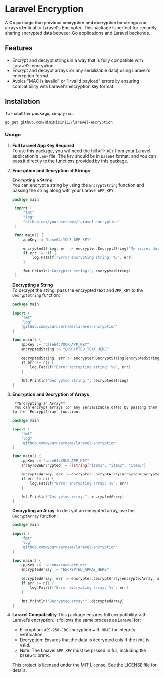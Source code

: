 # Laravel Encryption

A Go package that provides encryption and decryption for strings and arrays identical to Laravel's Encrypter. This package is perfect for securely sharing encrypted data between Go applications and Laravel backends.

## Features

- Encrypt and decrypt strings in a way that is fully compatible with Laravel's encryption.
- Encrypt and decrypt arrays (or any serializable data) using Laravel's encryption format.
- Avoids "MAC is invalid" or "invalid payload" errors by ensuring compatibility with Laravel's encryption key format.

## Installation

To install the package, simply run:

```bash
go get github.com/RiniMisini12/laravel-encryption
```

### Usage

1. **Full Laravel App Key Required**  
   To use this package, you will need the full `APP_KEY` from your Laravel application's `.env` file. The key should be in `base64` format, and you can pass it directly to the functions provided by this package.

2. **Encryption and Decryption of Strings**

   **Encrypting a String**  
   You can encrypt a string by using the `EncryptString` function and passing the string along with your Laravel `APP_KEY`:

   ```go
   package main

    import (
        "fmt"
        "log"
        "github.com/yourusername/laravel-encryption"
    )

    func main() {
        appKey := "base64:YOUR_APP_KEY"

        encryptedString, err := encrypter.EncryptString("My secret data", appKey)
        if err != nil {
            log.Fatalf("Error encrypting string: %v", err)
        }

        fmt.Println("Encrypted string:", encryptedString)
    }
   ```

   **Decrypting a String**  
   To decrypt the string, pass the encrypted text and `APP_KEY` to the `DecryptString` function:

    ```go
    package main

    import (
        "fmt"
        "log"
        "github.com/yourusername/laravel-encryption"
    )

    func main() {
        appKey := "base64:YOUR_APP_KEY"
        encryptedString := "ENCRYPTED_TEXT_HERE"

        decryptedString, err := encrypter.DecryptString(encryptedString, appKey)
        if err != nil {
            log.Fatalf("Error decrypting string: %v", err)
        }

        fmt.Println("Decrypted string:", decryptedString)
    }
    ```

3. **Encryption and Decryption of Arrays**

        **Encrypting an Array**
        You can encrypt arrays (or any serializable data) by passing them to the `EncryptArray` function:

    ```go
    package main

    import (
        "fmt"
        "log"
        "github.com/yourusername/laravel-encryption"
    )

    func main() {
        appKey := "base64:YOUR_APP_KEY"
        arrayToBeEncrypted := []string{"item1", "item2", "item3"}

        encryptedArray, err := encrypter.EncryptArray(arrayToBeEncrypted, appKey)
        if err != nil {
            log.Fatalf("Error encrypting array: %v", err)
        }

        fmt.Println("Encrypted array:", encryptedArray)
    }
    ```

    **Decrypting an Array**
    To decrypt an encrypted array, use the `DecryptArray` function:

    ```go
    package main

    import (
        "fmt"
        "log"
        "github.com/yourusername/laravel-encryption"
    )

    func main() {
        appKey := "base64:YOUR_APP_KEY"
        encryptedArray := "ENCRYPTED_ARRAY_HERE"

        decryptedArray, err := encrypter.DecryptArray(encryptedArray, appKey)
        if err != nil {
            log.Fatalf("Error decrypting array: %v", err)
        }

        fmt.Println("Decrypted array:", decryptedArray)
    }
    ```

4. **Laravel Compatibility**
    This package ensures full compatibility with Laravel’s encryption. It follows the same process as Laravel for:

    - Encryption: `AES-256-CBC` encryption with `HMAC` for integrity verification.
    - Decryption: Ensures that the data is decrypted only if the `HMAC` is valid.
    - Note: The Laravel `APP_KEY` must be passed in full, including the base64: prefix.

    This project is licensed under the [MIT License](./LICENSE). See the [LICENSE](./LICENSE) file for details.


